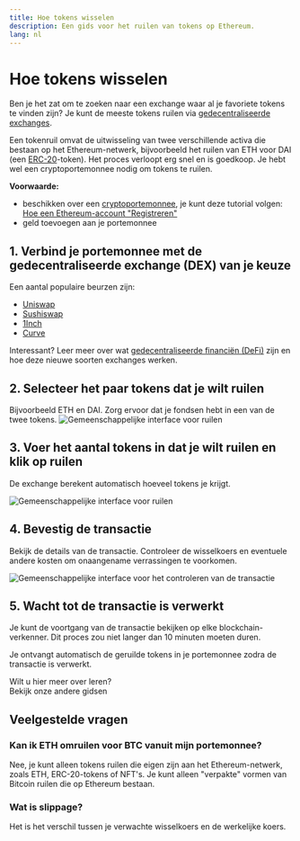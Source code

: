 ```yaml
---
title: Hoe tokens wisselen
description: Een gids voor het ruilen van tokens op Ethereum.
lang: nl
---
```


# Hoe tokens wisselen

Ben je het zat om te zoeken naar een exchange waar al je favoriete tokens te vinden zijn? Je kunt de meeste tokens ruilen via [gedecentraliseerde exchanges](/glossary/#dex).

Een tokenruil omvat de uitwisseling van twee verschillende activa die bestaan op het Ethereum-netwerk, bijvoorbeeld het ruilen van ETH voor DAI (een [ERC-20](/glossary/#erc-20)-token). Het proces verloopt erg snel en is goedkoop. Je hebt wel een cryptoportemonnee nodig om tokens te ruilen.

**Voorwaarde:**

- beschikken over een [cryptoportemonnee](/glossary/#wallet), je kunt deze tutorial volgen: [Hoe een Ethereum-account "Registreren"](/guides/how-to-create-an-ethereum-account/)
- geld toevoegen aan je portemonnee

## 1. Verbind je portemonnee met de gedecentraliseerde exchange (DEX) van je keuze

Een aantal populaire beurzen zijn:

- [Uniswap](https://app.uniswap.org/#/swap)
- [Sushiswap](https://www.sushi.com/swap)
- [1Inch](https://app.1inch.io/#/1/unified/swap/ETH/DAI)
- [Curve](https://curve.fi/#/ethereum/swap)

Interessant? Leer meer over wat [gedecentraliseerde financiën (DeFi)](/defi/) zijn en hoe deze nieuwe soorten exchanges werken.

## 2. Selecteer het paar tokens dat je wilt ruilen

Bijvoorbeeld ETH en DAI. Zorg ervoor dat je fondsen hebt in een van de twee tokens. ![Gemeenschappelijke interface voor ruilen](./swap1.png)

## 3. Voer het aantal tokens in dat je wilt ruilen en klik op ruilen

De exchange berekent automatisch hoeveel tokens je krijgt.

![Gemeenschappelijke interface voor ruilen](./swap2.png)

## 4. Bevestig de transactie

Bekijk de details van de transactie. Controleer de wisselkoers en eventuele andere kosten om onaangename verrassingen te voorkomen.

![Gemeenschappelijke interface voor het controleren van de transactie](./swap3.png)

## 5. Wacht tot de transactie is verwerkt

Je kunt de voortgang van de transactie bekijken op elke blockchain-verkenner. Dit proces zou niet langer dan 10 minuten moeten duren.

Je ontvangt automatisch de geruilde tokens in je portemonnee zodra de transactie is verwerkt.
<br />

<Alert variant="update">
<Emoji text=":eyes:" className="text-4xl"/>
<AlertContent className="justify-between flex-row items-center">
  <div>Wilt u hier meer over leren?</div>
  <ButtonLink href="/guides/">
    Bekijk onze andere gidsen
  </ButtonLink>
</AlertContent>
</Alert>

## Veelgestelde vragen

### Kan ik ETH omruilen voor BTC vanuit mijn portemonnee?

Nee, je kunt alleen tokens ruilen die eigen zijn aan het Ethereum-netwerk, zoals ETH, ERC-20-tokens of NFT's. Je kunt alleen "verpakte" vormen van Bitcoin ruilen die op Ethereum bestaan.

### Wat is slippage?

Het is het verschil tussen je verwachte wisselkoers en de werkelijke koers.
